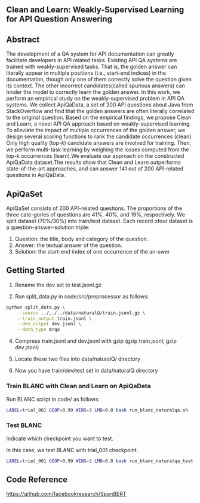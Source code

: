 ## Clean and Learn: Weakly-Supervised Learning for API Question Answering


## Abstract

The development of a QA system for API documentation can greatly facilitate developers in API related tasks. Existing API QA systems are trained with weakly-supervised tasks. That is, the golden answer can literally appear in multiple positions (i.e., start-end indices) in the documentation, though only one of them correctly solve the question given its context. The other incorrect candidates(called spurious answers) can hinder the model to correctly learn the golden answer. In this work, we perform an empirical study on the weakly-supervised problem in API QA systems. We collect ApiQaData, a set of 200 API questions about Java from StackOverflow and find that the golden answers are often literally correlated to the original question. Based on the empirical findings, we propose Clean and Learn, a novel API QA approach based on weakly-supervised learning. To alleviate the impact of multiple occurrences of the golden answer, we design several scoring functions to rank the candidate occurrences (clean). Only high quality (top-𝑘) candidate answers are involved for training. Then, we perform multi-task learning by weighing the losses computed from the top-k occurrences (learn).We evaluate our approach on the constructed ApiQaData dataset.The results show that Clean and Learn outperforms state-of-the-art approaches, and can answer 141 out of 200 API-related questions in ApiQaData.

## ApiQaSet

ApiQaSet consists of 200 API-related questions. The proportions of the three cate-gories of questions are 41%, 40%, and 19%, respectively. We split dataset (70%/30%) into train/test dataset. Each record ofour dataset is a question-answer-solution triple:
1. Question: the title, body and category of the question.
2. Answer: the textual answer of the question.
3. Solution: the start-end index of one occurrence of the an-swer


## Getting Started

1. Rename the dev set to test.jsonl.gz

2. Run split_data.py in code/src/preprocessor as follows:

```bash
python split_data.py \
    --source ../../../data/naturalQ/train.jsonl.gz \
    --train_output train.jsonl \
    --dev_output dev.jsonl \
    --data_type mrqa
```

4. Compress train.jsonl and dev.jsonl with gzip (gzip train.jsonl; gzip dev.jsonl)

5. Locate these two files into data/naturalQ/ directory

6. Now you have train/dev/test set in data/naturalQ directory


### Train BLANC with Clean and Learn on ApiQaData

Run BLANC script in code/ as follows:

```bash
LABEL=trial_001 GEOP=0.99 WINS=3 LMB=0.8 bash run_blanc_naturalqa.sh
```

### Test BLANC

Indicate which checkpoint you want to test.

In this case, we test BLANC with trial_001 checkpoint.

```bash
LABEL=trial_001 GEOP=0.99 WINS=3 LMB=0.8 bash run_blanc_naturalqa_test.sh
```

## Code Reference

https://github.com/facebookresearch/SpanBERT
